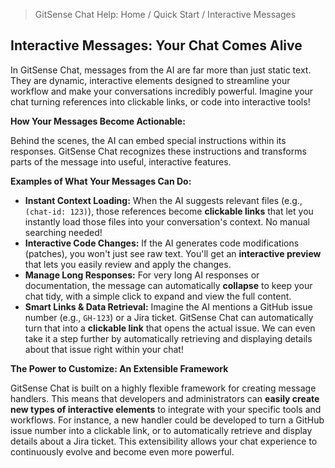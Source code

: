 <!--
Component: Quick Start - Interactive Messages
Block-UUID: 5f6e7d8c-9b0a-1c2d-3e4f-5a6b7c8d9e0f
Parent-UUID: N/A
Version: 1.1.0
Description: Quick start guide explaining how LLM messages in GitSense Chat are interactive and can include tools and dynamic elements.
Language: Markdown
Created-at: 2025-07-29T23:34:59.123Z
Authors: Gemini 2.5 Flash Thinking (v1.0.0), Gemini 2.5 Flash Thinking (v1.1.0)
-->


> GitSense Chat Help: Home / Quick Start / Interactive Messages

## Interactive Messages: Your Chat Comes Alive

In GitSense Chat, messages from the AI are far more than just static text. They are dynamic, interactive elements designed to streamline your workflow and make your conversations incredibly powerful. Imagine your chat turning references into clickable links, or code into interactive tools!

**How Your Messages Become Actionable:**

Behind the scenes, the AI can embed special instructions within its responses. GitSense Chat recognizes these instructions and transforms parts of the message into useful, interactive features.

**Examples of What Your Messages Can Do:**

*   **Instant Context Loading:** When the AI suggests relevant files (e.g., `(chat-id: 123)`), those references become **clickable links** that let you instantly load those files into your conversation's context. No manual searching needed!
*   **Interactive Code Changes:** If the AI generates code modifications (patches), you won't just see raw text. You'll get an **interactive preview** that lets you easily review and apply the changes.
*   **Manage Long Responses:** For very long AI responses or documentation, the message can automatically **collapse** to keep your chat tidy, with a simple click to expand and view the full content.
*   **Smart Links & Data Retrieval:** Imagine the AI mentions a GitHub issue number (e.g., `GH-123`) or a Jira ticket. GitSense Chat can automatically turn that into a **clickable link** that opens the actual issue. We can even take it a step further by automatically retrieving and displaying details about that issue right within your chat!

**The Power to Customize: An Extensible Framework**

GitSense Chat is built on a highly flexible framework for creating message handlers. This means that developers and administrators can **easily create new types of interactive elements** to integrate with your specific tools and workflows. For instance, a new handler could be developed to turn a GitHub issue number into a clickable link, or to automatically retrieve and display details about a Jira ticket. This extensibility allows your chat experience to continuously evolve and become even more powerful.
